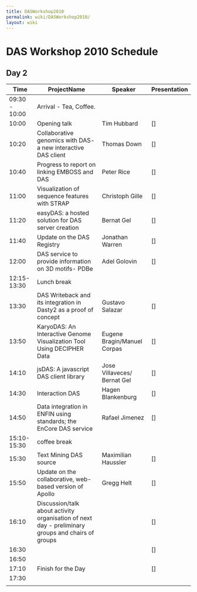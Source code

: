 ```yaml
---
title: DASWorkshop2010
permalink: wiki/DASWorkshop2010/
layout: wiki
---
```


DAS Workshop 2010 Schedule
==========================

Day 2
-----

| Time          | ProjectName                                                                                       | Speaker                     | Presentation |
|---------------|---------------------------------------------------------------------------------------------------|-----------------------------|--------------|
| 09:30 - 10:00 | Arrival - Tea, Coffee.                                                                            |
| 10:00         | Opening talk                                                                                      | Tim Hubbard                 | \[\]         |
| 10:20         | Collaborative genomics with DAS- a new interactive DAS client                                     | Thomas Down                 | \[\]         |
| 10:40         | Progress to report on linking EMBOSS and DAS                                                      | Peter Rice                  | \[\]         |
| 11:00         | Visualization of sequence features with STRAP                                                     | Christoph Gille             | \[\]         |
| 11:20         | easyDAS: a hosted solution for DAS server creation                                                | Bernat Gel                  | \[\]         |
| 11:40         | Update on the DAS Registry                                                                        | Jonathan Warren             | \[\]         |
| 12:00         | DAS service to provide information on 3D motifs- PDBe                                             | Adel Golovin                | \[\]         |
| 12:15-13:30   | Lunch break                                                                                       |
| 13:30         | DAS Writeback and its integration in Dasty2 as a proof of concept                                 | Gustavo Salazar             | \[\]         |
| 13:50         | KaryoDAS: An Interactive Genome Visualization Tool Using DECIPHER Data                            | Eugene Bragin/Manuel Corpas | \[\]         |
| 14:10         | jsDAS: A javascript DAS client library                                                            | Jose Villaveces/ Bernat Gel | \[\]         |
| 14:30         | Interaction DAS                                                                                   | Hagen Blankenburg           | \[\]         |
| 14:50         | Data integration in ENFIN using standards; the EnCore DAS service                                 | Rafael Jimenez              | \[\]         |
| 15:10-15:30   | coffee break                                                                                      |
| 15:30         | Text Mining DAS source                                                                            | Maximilian Haussler         | \[\]         |
| 15:50         | Update on the collaborative, web-based version of Apollo                                          | Gregg Helt                  | \[\]         |
| 16:10         | Discussion/talk about activity organisation of next day - preliminary groups and chairs of groups |                             | \[\]         |
| 16:30         |                                                                                                   |                             | \[\]         |
| 16:50         |                                                                                                   |                             |              |
| 17:10         | Finish for the Day                                                                                |                             | \[\]         |
| 17:30         |                                                                                                   |                             |              |
||


